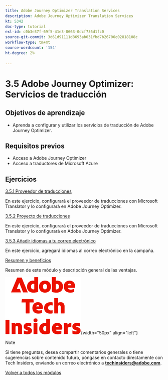 ```yaml
---
title: Adobe Journey Optimizer Translation Services
description: Adobe Journey Optimizer Translation Services
kt: 5342
doc-type: tutorial
exl-id: c0b3e37f-69f5-41e3-8663-0dcf736d1fc0
source-git-commit: 3d61d91111d8693ab031fbd7b26706c02818108c
workflow-type: tm+mt
source-wordcount: '154'
ht-degree: 2%

---
```


# 3.5 Adobe Journey Optimizer: Servicios de traducción

## Objetivos de aprendizaje

- Aprenda a configurar y utilizar los servicios de traducción de Adobe Journey Optimizer.

## Requisitos previos

- Acceso a Adobe Journey Optimizer
- Acceso a traductores de Microsoft Azure

## Ejercicios

[3.5.1 Proveedor de traducciones](./ex1.md)

En este ejercicio, configurará el proveedor de traducciones con Microsoft Translator y lo configurará en Adobe Journey Optimizer.

[3.5.2 Proyecto de traducciones](./ex2.md)

En este ejercicio, configurará el proveedor de traducciones con Microsoft Translator y lo configurará en Adobe Journey Optimizer.

[3.5.3 Añadir idiomas a tu correo electrónico](./ex3.md)

En este ejercicio, agregará idiomas al correo electrónico en la campaña.

[Resumen y beneficios](./summary.md)

Resumen de este módulo y descripción general de las ventajas.

![Perspectivas técnicas](./../../../../assets/images/techinsiders.png){width="50px" align="left"}

>[!NOTE]
>
>Si tiene preguntas, desea compartir comentarios generales o tiene sugerencias sobre contenido futuro, póngase en contacto directamente con Tech Insiders, enviando un correo electrónico a **techinsiders@adobe.com**.

[Volver a todos los módulos](./../../../../overview.md)
